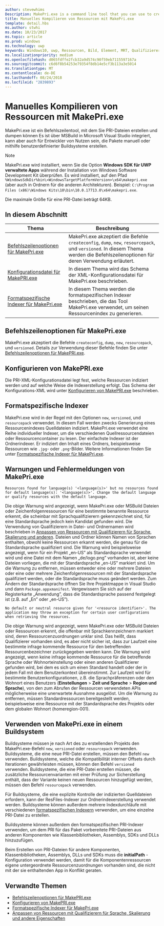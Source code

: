 ```yaml
---
author: stevewhims
Description: MakePri.exe is a command line tool that you can use to create and dump PRI files. It is integrated as part of MSBuild within Microsoft Visual Studio, but it could be useful to you for creating packages manually or with a custom build system.
title: Manuelles Kompilieren von Ressourcen mit MakePri.exe
template: detail.hbs
ms.author: stwhi
ms.date: 10/23/2017
ms.topic: article
ms.prod: windows
ms.technology: uwp
keywords: Windows10, uwp, Ressourcen, Bild, Element, MRT, Qualifizierer
ms.localizationpriority: medium
ms.openlocfilehash: d065fdffe2fcb32a9d574c90f59eb7115597167a
ms.sourcegitcommit: c6d6f8b54253e79354f8db14e5cf3b113a3e5014
ms.translationtype: MT
ms.contentlocale: de-DE
ms.lasthandoff: 08/24/2018
ms.locfileid: "2839893"
---
```

# <a name="compile-resources-manually-with-makepriexe"></a>Manuelles Kompilieren von Ressourcen mit MakePri.exe

MakePri.exe ist ein Befehlszeilentool, mit dem Sie PRI-Dateien erstellen und dumpen können Es ist über MSBuild in Microsoft Visual Studio integriert, kann aber auch für Entwickler von Nutzen sein, die Pakete manuell oder mithilfe benutzerdefinierter Buildsysteme erstellen.

> [!NOTE]
> MakePri.exe wird installiert, wenn Sie die Option **Windows SDK für UWP verwaltete Apps** während der Installation von Windows Software Development Kit überprüfen. Es wird installiert, auf den Pfad `%WindowsSdkDir%bin\<WindowsTargetPlatformVersion>\x64\makepri.exe` (aber auch in Ordnern für die anderen Architekturen). Beispiel: `C:\Program Files (x86)\Windows Kits\10\bin\10.0.17713.0\x64\makepri.exe`.

Die maximale Größe für eine PRI-Datei beträgt 64KB.

## <a name="in-this-section"></a>In diesem Abschnitt
|Thema|Beschreibung|
|-|-|
| [Befehlszeilenoptionen für MakePri.exe](makepri-exe-command-options.md) | MakePri.exe akzeptiert die Befehle `createconfig`, `dump`, `new`, `resourcepack`, und `versioned`. In diesem Thema werden die Befehlszeilenoptionen für deren Verwendung erläutert. |
| [Konfigurationsdatei für MakePRI.exe](makepri-exe-configuration.md) | In diesem Thema wird das Schema der XML-Konfigurationsdatei für MakePri.exe beschrieben. |
| [Formatspezifische Indexer für MakePri.exe](makepri-exe-format-specific-indexers.md) | In diesem Thema werden die formatspezifischen Indexer beschrieben, die das Tool MakePri.exe verwendet, um seinen Ressourcenindex zu generieren. |

## <a name="makepriexe-command-line-options"></a>Befehlszeilenoptionen für MakePri.exe

MakePri.exe akzeptiert die Befehle `createconfig`, `dump`, `new`, `resourcepack`, und `versioned`. Details zur Verwendung dieser Befehle finden Sie unter [Befehlszeilenoptionen für MakePRI.exe](makepri-exe-command-options.md).

## <a name="makepriexe-configuration"></a>Konfigurieren von MakePRI.exe

Die PRI-XML-Konfigurationsdatei legt fest, welche Ressourcen indiziert werden und auf welche Weise die Indexerstellung erfolgt. Das Schema der Konfigurations-XML wird unter [Konfigurieren von MakePRI.exe](makepri-exe-configuration.md) beschrieben.

## <a name="format-specific-indexers"></a>Formatspezifische Indexer

MakePri.exe wird in der Regel mit den Optionen `new`, `versioned`, und `resourcepack` verwendet. In diesem Fall werden zwecks Generierung eines Ressourcenindexes Quelldateien indiziert. MakePri.exe verwendet eine Reihe individueller Indexer, um die verschiedenen Quellressourcendateien oder Ressourcencontainer zu lesen. Der einfachste Indexer ist der Ordnerindexer. Er indiziert den Inhalt eines Ordners, beispielsweise Ressourcen wie `.jpg`- oder `.png`-Bilder. Weitere Informationen finden Sie unter [Formatspezifische Indexer für MakePri.exe](makepri-exe-format-specific-indexers.md).

## <a name="makepriexe-warnings-and-error-messages"></a>Warnungen und Fehlermeldungen von MakePri.exe

```
Resources found for language(s) '<language(s)>' but no resources found for default language(s): '<language(s)>'. Change the default language or qualify resources with the default language.
```

Die obige Warnung wird angezeigt, wenn MakePri.exe oder MSBuild Dateien oder Zeichenfolgenressourcen für eine bestimmte benannte Ressource erkennt, die scheinbar mit Sprachqualifizierern gekennzeichnet sind, für eine Standardsprache jedoch kein Kandidat gefunden wird. Die Verwendung von Qualifizierern in Datei- und Ordnernamen wird beschrieben in [Anpassen von Ressourcen mit Qualifizierern für Sprache, Skalierung und anderen](tailor-resources-lang-scale-contrast.md). Dateien und Ordner können Namen von Sprachen enthalten, obwohl keine Ressourcen erkannt werden, die genau für die Standardsprache qualifiziert sind. Die Warnung wird beispielsweise angezeigt, wenn für ein Projekt „en-US” als Standardsprache verwendet wird und eine Datei mit dem Namen „de/logo.png” vorhanden ist, aber keine Dateien vorliegen, die mit der Standardsprache „en-US” markiert sind. Um die Warnung zu entfernen, müssen entweder eine oder mehrere Dateien oder eine oder mehrere Zeichenfolgenressourcen mit der Standardsprache qualifiziert werden, oder die Standardsprache muss geändert werden. Zum Ändern der Standardsprache öffnen Sie Ihre Projektmappe in Visual Studio und dann `Package.appxmanifest`. Vergewissern Sie sich auf der Registerkarte „Anwendung”, dass die Standardsprache passend festgelegt ist (z.B. auf „En” oder „en-US”).

```
No default or neutral resource given for '<resource identifier>'. The application may throw an exception for certain user configurations when retrieving the resources.
```

Die obige Warnung wird angezeigt, wenn MakePri.exe oder MSBuild Dateien oder Ressourcen erkennt, die offenbar mit Sprachkennzeichnern markiert sind, deren Ressourcenzuordnungen unklar sind. Das heißt, dass Qualifizierer vorhanden sind, es aber nicht sicher ist, dass zur Laufzeit eine bestimmte infrage kommende Ressource für den betreffenden Ressourcenbezeichner zurückgegeben werden kann. Die Warnung wird angezeigt, wenn keine infrage kommende Ressource für die betreffende Sprache oder Wohnorteinstellung oder einen anderen Qualifizierer gefunden wird, bei dem es sich um einen Standard handelt oder der in jedem Fall mit dem Benutzerkontext übereinstimmt. Zur Laufzeit wird für bestimmte Benutzerkonfigurationen, z.B. die Sprachpräferenzen oder den Wohnort eines Benutzers (**Einstellungen** > **Zeit und Sprache** > **Region und Sprache**), von den zum Abrufen der Ressourcen verwendeten APIs möglicherweise eine unerwartete Ausnahme ausgelöst. Um die Warnung zu entfernen, müssen Standardressourcen bereitgestellt werden, beispielsweise eine Ressource mit der Standardsprache des Projekts oder dem globalen Wohnort (homeregion-001).

## <a name="using-makepriexe-in-a-build-system"></a>Verwenden von MakePri.exe in einem Buildsystem

Buildsysteme müssen je nach Art des zu erstellenden Projekts den MakePri.exe-Befehl `new`, `versioned` oder `resourcepack` verwenden. Buildsysteme, die eine neue PRI-Datei erstellen, müssen den Befehl `new` verwenden. Buildsysteme, welche die Kompatibilität interner Offsets durch Iterationen gewährleisten müssen, können den Befehl `versioned` verwenden. Buildsysteme, die eine PRI-Datei erstellen müssen, die zusätzliche Ressourcenvarianten mit einer Prüfung zur Sicherstellung enthält, dass der Variante keinen neuen Ressourcen hinzugefügt werden, müssen den Befehl `resourcepack` verwenden.

Für Buildsysteme, die eine explizite Kontrolle der indizierten Quelldateien erfordern, kann der ResFiles-Indexer zur Ordnerindexerstellung verwendet werden. Buildsysteme können außerdem mehrere Indexdurchläufe mit verschiedenen [formatspezifischen Indexern](makepri-exe-format-specific-indexers.md) verwenden, um eine einzelne PRI-Datei zu erstellen.

Buildsysteme können außerdem den formatspezifischen PRI-Indexer verwenden, um dem PRI für das Paket vorbereitete PRI-Dateien aus anderen Komponenten wie Klassenbibliotheken, Assemblys, SDKs und DLLs hinzuzufügen.

Beim Erstellen von PRI-Dateien für andere Komponenten, Klassenbibliotheken, Assemblys, DLLs und SDKs muss die **initialPath** -Konfiguration verwendet werden, damit für die Komponentenressourcen eigene untergeordnete Ressourcenzuordnungen vorhanden sind, die nicht mit der sie enthaltenden App in Konflikt geraten.

## <a name="related-topics"></a>Verwandte Themen
* [Befehlszeilenoptionen für MakePRI.exe](makepri-exe-command-options.md)
* [Konfigurieren von MakePRI.exe](makepri-exe-configuration.md)
* [Formatspezifische Indexer für MakePri.exe](makepri-exe-format-specific-indexers.md)
* [Anpassen von Ressourcen mit Qualifizierern für Sprache, Skalierung und andere Eigenschaften](tailor-resources-lang-scale-contrast.md)
